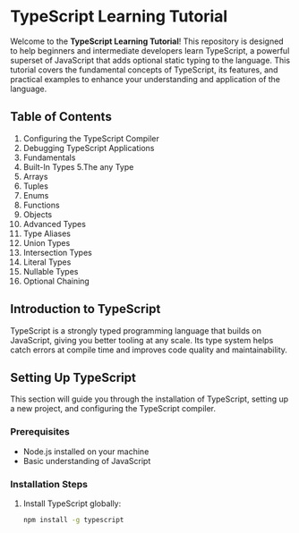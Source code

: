 # TypeScript Learning Tutorial

Welcome to the **TypeScript Learning Tutorial**! This repository is designed to help beginners and intermediate developers learn TypeScript, a powerful superset of JavaScript that adds optional static typing to the language. This tutorial covers the fundamental concepts of TypeScript, its features, and practical examples to enhance your understanding and application of the language.

## Table of Contents

1. Configuring the TypeScript Compiler 
2. Debugging TypeScript Applications 
3. Fundamentals
4. Built-In Types
5.The any Type
6. Arrays
7. Tuples
8. Enums
9. Functions
10. Objects
11. Advanced Types
12. Type Aliases
13. Union Types
14. Intersection Types 
15. Literal Types 
16. Nullable Types 
17. Optional Chaining


## Introduction to TypeScript

TypeScript is a strongly typed programming language that builds on JavaScript, giving you better tooling at any scale. Its type system helps catch errors at compile time and improves code quality and maintainability.

## Setting Up TypeScript

This section will guide you through the installation of TypeScript, setting up a new project, and configuring the TypeScript compiler.

### Prerequisites

- Node.js installed on your machine
- Basic understanding of JavaScript

### Installation Steps

1. Install TypeScript globally:
   ```bash
   npm install -g typescript
